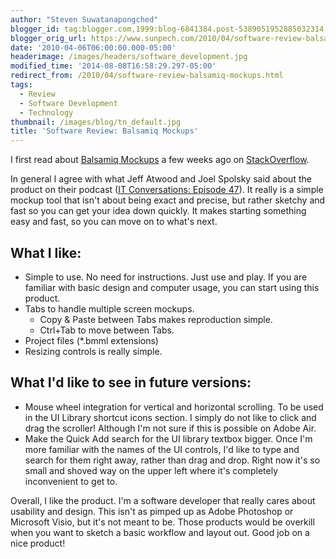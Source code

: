```yaml
---
author: "Steven Suwatanapongched"
blogger_id: tag:blogger.com,1999:blog-6841384.post-5389051952885032314
blogger_orig_url: https://www.sunpech.com/2010/04/software-review-balsamiq-mockups.html
date: '2010-04-06T06:00:00.000-05:00'
headerimage: /images/headers/software_development.jpg
modified_time: '2014-08-08T16:58:29.297-05:00'
redirect_from: /2010/04/software-review-balsamiq-mockups.html
tags:
  - Review
  - Software Development
  - Technology
thumbnail: /images/blog/tn_default.jpg
title: 'Software Review: Balsamiq Mockups'
---
```



I first read about [Balsamiq Mockups](https://www.balsamiq.com/products/mockups) a few weeks ago on [StackOverflow](https://www.stackoverflow.com/).

In general I agree with what Jeff Atwood and Joel Spolsky said about the product on their podcast ([IT Conversations: Episode 47](https://itc.conversationsnetwork.org/shows/detail4048.html)).  It really is a simple mockup tool that isn't about being exact and precise, but rather sketchy and fast so you can get your idea down quickly.  It makes starting something easy and fast, so you can move on to what's next.

## What I like:

* Simple to use.  No need for instructions.  Just use and play.  If you are familiar with basic design and computer usage, you can start using this product.
* Tabs to handle multiple screen mockups.    
  * Copy &amp; Paste between Tabs makes reproduction simple.
  * Ctrl+Tab to move between Tabs.
* Project files (*.bmml extensions)
* Resizing controls is really simple.


## What I'd like to see in future versions:

  * Mouse wheel integration for vertical and horizontal scrolling.  To be used in the UI Library shortcut icons section.  I simply do not like to click and drag the scroller!  Although I'm not sure if this is possible on Adobe Air.
  * Make the Quick Add search for the UI library textbox bigger.  Once I'm more familiar with the names of the UI controls, I'd like to type and search for them right away, rather than drag and drop.  Right now it's so small and shoved way on the upper left where it's completely inconvenient to get to.

Overall, I like the product.  I'm a software developer that really cares about usability and design.  This isn't as pimped up as Adobe Photoshop or Microsoft Visio, but it's not meant to be.  Those products would be overkill when you want to sketch a basic workflow and layout out.
Good job on a nice product!